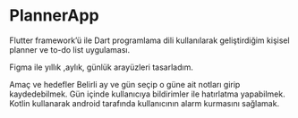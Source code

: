 # PlannerApp
Flutter framework’ü ile Dart programlama dili kullanılarak geliştirdiğim kişisel planner ve to-do list uygulaması.

Figma ile yıllık ,aylık, günlük arayüzleri tasarladım.

Amaç ve hedefler 
Belirli ay ve gün seçip o güne ait notları girip kaydedebilmek.
Gün içinde kullanıcıya bildirimler ile hatırlatma yapabilmek.
Kotlin kullanarak android tarafında kullanıcının alarm kurmasını sağlamak.
